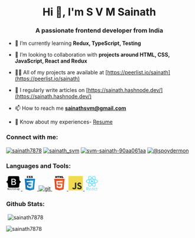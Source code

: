 <h1 align="center">Hi 👋, I'm S V M Sainath</h1>
<h3 align="center">A passionate frontend developer from India</h3>

- 🌱 I’m currently learning **Redux, TypeScript, Testing**

- 🤝 I’m looking to collaboration with **projects around HTML, CSS, JavaScript, React and Redux**

- 👨‍💻 All of my projects are available at [https://peerlist.io/sainath](https://peerlist.io/sainath)

- 📝 I regularly write articles on [https://sainath.hashnode.dev/](https://sainath.hashnode.dev/)

- 📫 How to reach me **sainathsvm@gmail.com**

- 📄 Know about my experiences- [Resume](https://drive.google.com/file/d/1QJ3v8xfZNMFbuAo5On3hXrjehTX1JO7h/view?usp=share_link)

<h3 align="left">Connect with me:</h3>
<p align="left">
<a href="https://github.com/sainath7878" target="blank"><img align="center" src="https://raw.githubusercontent.com/rahuldkjain/github-profile-readme-generator/master/src/images/icons/Social/github.svg" alt="sainath7878" height="30" width="40" /></a>
<a href="https://twitter.com/sainath_svm" target="blank"><img align="center" src="https://raw.githubusercontent.com/rahuldkjain/github-profile-readme-generator/master/src/images/icons/Social/twitter.svg" alt="sainath_svm" height="30" width="40" /></a>
<a href="https://linkedin.com/in/svm-sainath-90aa061aa" target="blank"><img align="center" src="https://raw.githubusercontent.com/rahuldkjain/github-profile-readme-generator/master/src/images/icons/Social/linked-in-alt.svg" alt="svm-sainath-90aa061aa" height="30" width="40" /></a>
<a href="https://hashnode.com/@spoydermon" target="blank"><img align="center" src="https://raw.githubusercontent.com/rahuldkjain/github-profile-readme-generator/master/src/images/icons/Social/hashnode.svg" alt="@spoydermon" height="30" width="40" /></a>
</p>

<h3 align="left">Languages and Tools:</h3>
<p align="left"> <a href="https://getbootstrap.com" target="_blank" rel="noreferrer"> <img src="https://raw.githubusercontent.com/devicons/devicon/master/icons/bootstrap/bootstrap-plain-wordmark.svg" alt="bootstrap" width="40" height="40"/> </a> <a href="https://www.w3schools.com/css/" target="_blank" rel="noreferrer"> <img src="https://raw.githubusercontent.com/devicons/devicon/master/icons/css3/css3-original-wordmark.svg" alt="css3" width="40" height="40"/> </a> <a href="https://git-scm.com/" target="_blank" rel="noreferrer"> <img src="https://www.vectorlogo.zone/logos/git-scm/git-scm-icon.svg" alt="git" width="40" height="40"/> </a> <a href="https://www.w3.org/html/" target="_blank" rel="noreferrer"> <img src="https://raw.githubusercontent.com/devicons/devicon/master/icons/html5/html5-original-wordmark.svg" alt="html5" width="40" height="40"/> </a> <a href="https://developer.mozilla.org/en-US/docs/Web/JavaScript" target="_blank" rel="noreferrer"> <img src="https://raw.githubusercontent.com/devicons/devicon/master/icons/javascript/javascript-original.svg" alt="javascript" width="40" height="40"/> </a> <a href="https://reactjs.org/" target="_blank" rel="noreferrer"> <img src="https://raw.githubusercontent.com/devicons/devicon/master/icons/react/react-original-wordmark.svg" alt="react" width="40" height="40"/> </a> </p>

<h3 align="left">Github Stats:</h3>
<p>&nbsp;<img align="center" src="https://github-readme-stats.vercel.app/api?username=sainath7878&show_icons=true&locale=en" alt="sainath7878" /></p>
  
<p><img align="left" src="https://github-readme-stats.vercel.app/api/top-langs?username=sainath7878&show_icons=true&locale=en&layout=compact" alt="sainath7878" /></p></br>
